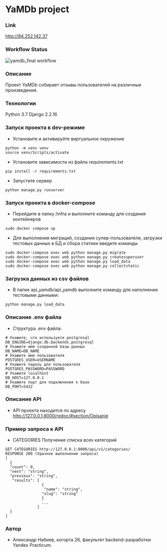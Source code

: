 # YaMDb project
### Link
http://84.252.142.37
### Workflow Status
![yamdb_final workflow](https://github.com/HellfastUSMC/yamdb_final/actions/workflows/yamdb_workflow.yml/badge.svg)
### Описание
Проект YaMDb собирает отзывы пользователей на различные произведения.
### Технологии
Python 3.7
Django 2.2.16
### Запуск проекта в dev-режиме
- Установите и активируйте виртуальное окружение
```
python -m venv venv
source venv/Scripts/activate
``` 
- Установите зависимости из файла requirements.txt
```
pip install -r requirements.txt
``` 
- Запустите сервер
```
python manage.py runserver
```
### Запуск проекта в docker-compose
- Перейдите в папку /infra и выполните команду для создания контейнеров
```
sudo docker compose up
```
- Для выполнения миграций, создания супер-пользователя, загрузки тестовых данных в БД и сбора статики введите команды
```
sudo docker-compose exec web python manage.py migrate
sudo docker-compose exec web python manage.py createsuperuser
sudo docker-compose exec web python manage.py load_data
sudo docker-compose exec web python manage.py collectstatic
```


### Загрузка данных из csv файлов
- В папке api_yamdb/api_yamdb выполните команду для наполнения тестовыми данными:
```
python manage.py load_data
```
### Описание .env файла
- Структура .env файла:
```
# Укажите, что используете postgresql
DB_ENGINE=django.db.backends.postgresql
# Укажите имя созданной базы данных
DB_NAME=DB_NAME
# Укажите имя пользователя
POSTGRES_USER=USERNAME
# Укажите пароль для пользователя
POSTGRES_PASSWORD=PASSWORD
# Укажите localhost
DB_HOST=127.0.0.1
# Укажите порт для подключения к базе
DB_PORT=5432
```

### Описание API
- API проекта находится по адресу http://127.0.0.1:8000/redoc/#section/Opisanie
### Пример запроса к API 
- CATEGORIES Получение списка всех категорий
```
GET CATEGORIES http://127.0.0.1:8000/api/v1/categories/
RESPONSE 200 (Удачное выполнение запроса)
[
  {
  "count": 0,
  "next": "string",
  "previous": "string",
   "results": [
                {
                 "name": "string",
                "slug": "string"
                }
                ...
              ]
  }
]
```
### Автор
- Александр Набиев, когорта 26, факультет backend-разработки Yandex Practicum.
